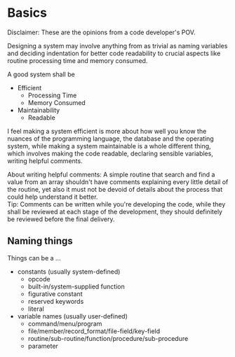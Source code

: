 # Basics

Disclaimer: These are the opinions from a code developer's POV.

Designing a system may involve anything from as trivial as naming variables and deciding indentation for better code readability to 
crucial aspects like routine processing time and memory consumed.

A good system shall be
- Efficient
  - Processing Time
  - Memory Consumed
- Maintainability
  - Readable

I feel making a system efficient is more about how well you know the nuances of the programming language, the database and the operating system, while
making a system maintainable is a whole different thing, which involves making the code readable, declaring sensible variables, writing helpful comments.  

About writing helpful comments: A simple routine that search and find a value from an array shouldn't have comments explaining every little detail of the routine, 
yet also it must not be devoid of details about the process that could help understand it better.  
Tip: Comments can be written while you're developing the code, while they shall be reviewed at each stage of the development, they should definitely be reviewed before the final delivery.  

## Naming things
Things can be a ...
- constants (usually system-defined)
  - opcode
  - built-in/system-supplied function
  - figurative constant
  - reserved keywords
  - literal
- variable names (usually user-defined)
  - command/menu/program
  - file/member/record_format/file-field/key-field
  - routine/sub-routine/function/procedure/sub-procedure
  - parameter
